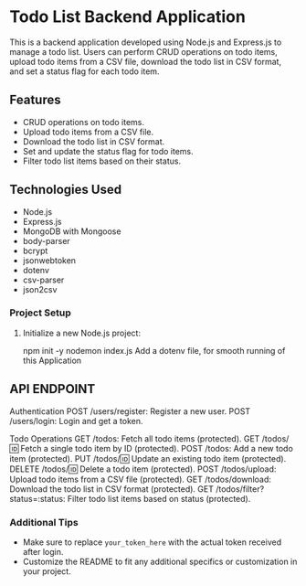 # Todo List Backend Application

This is a backend application developed using Node.js and Express.js to manage a todo list. Users can perform CRUD operations on todo items, upload todo items from a CSV file, 
download the todo list in CSV format, and set a status flag for each todo item.

## Features

- CRUD operations on todo items.
- Upload todo items from a CSV file.
- Download the todo list in CSV format.
- Set and update the status flag for todo items.
- Filter todo list items based on their status.


## Technologies Used

- Node.js
- Express.js
- MongoDB with Mongoose
- body-parser
- bcrypt
- jsonwebtoken
- dotenv
- csv-parser
- json2csv

### Project Setup

1. Initialize a new Node.js project:

   npm init -y
   nodemon index.js
   Add a dotenv file, for smooth running of this Application

## API ENDPOINT

Authentication
POST /users/register: Register a new user.
POST /users/login: Login and get a token.

Todo Operations
GET /todos: Fetch all todo items (protected).
GET /todos/:id: Fetch a single todo item by ID (protected).
POST /todos: Add a new todo item (protected).
PUT /todos/:id: Update an existing todo item (protected).
DELETE /todos/:id: Delete a todo item (protected).
POST /todos/upload: Upload todo items from a CSV file (protected).
GET /todos/download: Download the todo list in CSV format (protected).
GET /todos/filter?status=:status: Filter todo list items based on status (protected).

### Additional Tips

- Make sure to replace `your_token_here` with the actual token received after login.
- Customize the README to fit any additional specifics or customization in your project.
